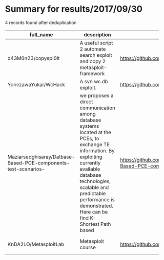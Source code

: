 
# Summary for results/2017/09/30
    
4 records found after deduplication

| full_name | description | html_url | matched_list | matched_count | pushed_at | size | stargazers_count | language | forks_count | vul_ids |
|----------------------------------------------------------------|------------------------------------------------------------------------------------------------------------------------------------------------------------------------------------------------------------------------------------------------------------------|-----------------------------------------------------------------------------------|---------------------------------------------|-----------------|---------------------------|--------|--------------------|------------|---------------|-----------|
| d43M0n23/copyspl0it | A useful script 2 automate search exploit and copy 2 metasploit-framework | https://github.com/d43M0n23/copyspl0it | ['exploit', 'metasploit module OR payload'] | 2 | 2017-09-30 21:02:32+00:00 | 38 | 0 | Shell | 0 | [] |
| YonezawaYukar/WcHack | A svn wc.db exploit. | https://github.com/YonezawaYukar/WcHack | ['exploit'] | 1 | 2017-09-30 12:43:58+00:00 | 5 | 3 | Python | 0 | [] |
| Maziarsedghisaray/Datbase-Based-PCE-components-test-scenarios- | we proposes a direct communication among database systems located at the PCEs, to exchange TE information. By exploiting currently available database technologies, scalable and predictable performance is demonstrated. Here can be find K-Shortest Path based | https://github.com/Maziarsedghisaray/Datbase-Based-PCE-components-test-scenarios- | ['exploit'] | 1 | 2017-09-30 18:57:11+00:00 | 5657 | 0 | | 0 | [] |
| KnDA2LO/MetasploitLab | Metasploit course | https://github.com/KnDA2LO/MetasploitLab | ['metasploit module OR payload'] | 1 | 2017-09-30 21:03:31+00:00 | 0 | 0 | | 0 | [] |

